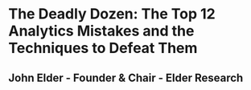 # The Deadly Dozen: The Top 12 Analytics Mistakes and the Techniques to Defeat Them

## John Elder - Founder & Chair - Elder Research


